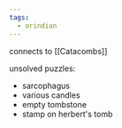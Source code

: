 ```yaml
---
tags:
  - orindian
---
```

connects to [[Catacombs]]

unsolved puzzles:
* sarcophagus
* various candles
* empty tombstone
* stamp on herbert's tomb
